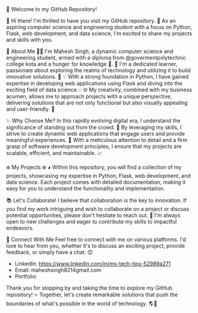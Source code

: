 👋 Welcome to my GitHub Repository!

🎉 Hi there! I'm thrilled to have you visit my GitHub repository. 🌟 As an aspiring computer science and engineering student with a focus on Python, Flask, web development, and data science, I'm excited to share my projects and skills with you.

🔧 About Me
🧑‍🎓 I'm Mahesh Singh, a dynamic computer science and engineering student, armed with a diploma from @govermentpolytechnic college kota and a hunger for knowledge 👀.
📖 I'm a dedicated learner, passionate about exploring the realms of technology and utilizing it to build innovative solutions. 📖
💡 With a strong foundation in Python, I have gained expertise in developing web applications using Flask and diving into the exciting field of data science.💡
🌐 My creativity, combined with my business acumen, allows me to approach projects with a unique perspective, delivering solutions that are not only functional but also visually appealing and user-friendly. 💼

✨ Why Choose Me?
In this rapidly evolving digital era, I understand the significance of standing out from the crowd. 🚀 By leveraging my skills, I strive to create dynamic web applications that engage users and provide meaningful experiences. 🌈 With a meticulous attention to detail and a firm grasp of software development principles, I ensure that my projects are scalable, efficient, and maintainable. 📈

❄️ My Projects ❄️
◕ Within this repository, you will find a collection of my projects, showcasing my expertise in Python, Flask, web development, and data science. Each project comes with detailed documentation, making it easy for you to understand the functionality and implementation.

📚 Let's Collaborate!
I believe that collaboration is the key to innovation. If you find my work intriguing and wish to collaborate on a project or discuss potential opportunities, please don't hesitate to reach out. 🤝 I'm always open to new challenges and eager to contribute my skills to impactful endeavors.

💌 Connect With Me
Feel free to connect with me on various platforms. I'd love to hear from you, whether it's to discuss an exciting project, provide feedback, or simply have a chat. 😊

- LinkedIn: https://www.linkedin.com/in/ms-tech-tips-52989a271
- Email: maheshsingh8214gmail.com
- Portfolio:

Thank you for stopping by and taking the time to explore my GitHub repository! ⭐ Together, let's create remarkable solutions that push the boundaries of what's possible in the world of technology. 🌎🚀

